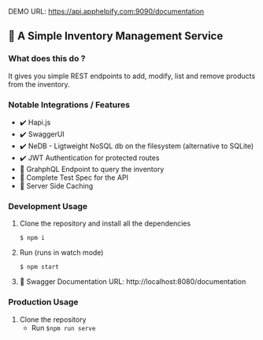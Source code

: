 DEMO URL: https://api.apphelpify.com:9090/documentation

## :ledger: A Simple Inventory Management Service

### What does this do ?

It gives you simple REST endpoints to add, modify, list and remove products from the inventory.

### Notable Integrations / Features
  - :heavy_check_mark: Hapi.js
  - :heavy_check_mark: SwaggerUI
  - :heavy_check_mark: NeDB - Ligtweight NoSQL db on the filesystem (alternative to SQLite)
  - :heavy_check_mark: JWT Authentication for protected routes
  - :construction: GrahphQL Endpoint to query the inventory
  - :construction: Complete Test Spec for the API
  - :construction: Server Side Caching


### Development Usage
1. Clone the repository and install all the dependencies

    `$ npm i`

2. Run (runs in watch mode)

    `$ npm start`

3. :book: Swagger Documentation URL: http://localhost:8080/documentation


### Production Usage
1. Clone the repository 
   - Run 
       `$npm run serve`
    
